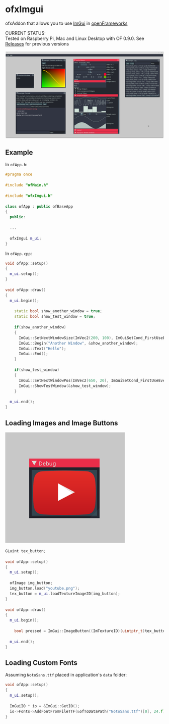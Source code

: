 ofxImgui
========

ofxAddon that allows you to use [ImGui](https://github.com/ocornut/imgui) in [openFrameworks](https://github.com/openframeworks/openFrameworks)

CURRENT STATUS:  
Tested on Raspberry Pi, Mac and Linux Desktop with OF 0.9.0. 
See [Releases](https://github.com/jvcleave/ofxImGui/releases/) for previous versions


![Screenshot](images/Screenshot.png)

Example
-------

In `ofApp.h`:

```cpp
#pragma once

#include "ofMain.h"

#include "ofxImgui.h"

class ofApp : public ofBaseApp
{
  public:
  
  ...
  
  ofxImgui m_ui;
}
```

In `ofApp.cpp`:

```cpp
void ofApp::setup()
{
  m_ui.setup();
}

void ofApp::draw()
{
  m_ui.begin();

    static bool show_another_window = true;
    static bool show_test_window = true;

    if(show_another_window)
    {
      ImGui::SetNextWindowSize(ImVec2(200, 100), ImGuiSetCond_FirstUseEver);
      ImGui::Begin("Another Window", &show_another_window);
      ImGui::Text("Hello");
      ImGui::End();
    }

    if(show_test_window)
    {
      ImGui::SetNextWindowPos(ImVec2(650, 20), ImGuiSetCond_FirstUseEver);
      ImGui::ShowTestWindow(&show_test_window);
    }

  m_ui.end();
}
```

Loading Images and Image Buttons
--------------------------------

![ImageButton](images/ImageButton.gif)

```cpp
GLuint tex_button;

void ofApp::setup()
{
  m_ui.setup();

  ofImage img_button;
  img_button.load("youtube.png");
  tex_button = m_ui.loadTextureImage2D(img_button);
}

void ofApp::draw()
{
  m_ui.begin();
  
    bool pressed = ImGui::ImageButton((ImTextureID)(uintptr_t)tex_button, ImVec2(200, 141));
  
  m_ui.end();
}
```

Loading Custom Fonts
--------------------

Assuming `NotoSans.ttf` placed in application's `data` folder:

```cpp
void ofApp::setup()
{
  m_ui.setup();

  ImGuiIO * io = &ImGui::GetIO();
  io->Fonts->AddFontFromFileTTF(&ofToDataPath("NotoSans.ttf")[0], 24.f);
}
```
